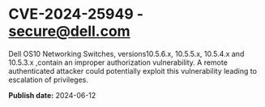 # CVE-2024-25949 - secure@dell.com

Dell OS10 Networking Switches, versions10.5.6.x, 10.5.5.x, 10.5.4.x and 10.5.3.x ,contain an improper authorization vulnerability. A remote authenticated attacker could potentially exploit this vulnerability leading to escalation of privileges.

**Publish date:** 2024-06-12
